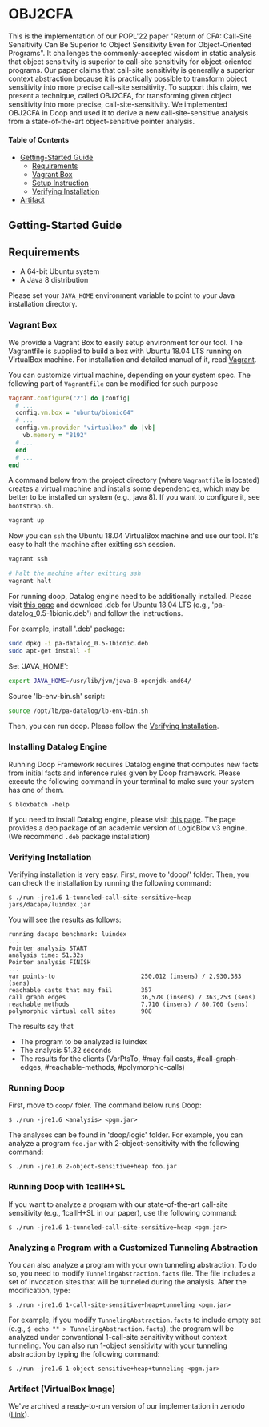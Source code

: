 # OBJ2CFA
This is the implementation of our POPL'22 paper "Return of CFA: Call-Site Sensitivity Can Be Superior to Object Sensitivity Even for Object-Oriented Programs". It challenges the commonly-accepted wisdom in static analysis that object sensitivity is superior to call-site sensitivity for object-oriented programs. Our paper claims that call-site sensitivity is generally a superior context abstraction because it is practically possible to transform object sensitivity into more precise call-site sensitivity. To support this claim, we present a technique, called OBJ2CFA, for transforming given object sensitivity into more precise, call-site-sensitivity. We implemented OBJ2CFA in Doop and used it to derive a new call-site-sensitive analysis from a state-of-the-art object-sensitive pointer analysis.

#### Table of Contents

* [Getting-Started Guide](#Getting-Started-Guide)
  * [Requirements](#Requirements)
  * [Vagrant Box](#Vagrant-Box)
  * [Setup Instruction](#Setup-Instruction)
  * [Verifying Installation](#Verifying-Installation)
* [Artifact](#Artfact)

## Getting-Started Guide

## Requirements

- A 64-bit Ubuntu system
- A Java 8 distribution

Please set your `JAVA_HOME` environment variable to point to your Java installation directory.

### Vagrant Box
We provide a Vagrant Box to easily setup environment for our tool. The Vagrantfile is supplied to build a box with Ubuntu 18.04 LTS running on VirtualBox machine. For installation and detailed manual of it, read [Vagrant](https://vagrantup.com).


You can customize virtual machine, depending on your system spec. The following part of `Vagrantfile` can be modified for such purpose

```ruby
Vagrant.configure("2") do |config|
  # ...
  config.vm.box = "ubuntu/bionic64"
  # ...
  config.vm.provider "virtualbox" do |vb|
    vb.memory = "8192"
  # ...
  end  
  # ...
end
```

A command below from the project directory (where `Vagrantfile` is located) creates a virtual machine and installs some dependencies, which may be better to be installed on system (e.g., java 8). If you want to configure it, see `bootstrap.sh`. 

```sh
vagrant up
```

Now you can `ssh` the Ubuntu 18.04 VirtualBox machine and use our tool. It's easy to halt the machine after exitting ssh session.

```sh
vagrant ssh

# halt the machine after exitting ssh
vagrant halt
```

For running doop, Datalog engine need to be additionally installed. Please visit [this page](http://snf-705535.vm.okeanos.grnet.gr/agreement.html) and download .deb for Ubuntu 18.04 LTS (e.g., 'pa-datalog_0.5-1bionic.deb') and follow the instructions.

For example, install '.deb' package:

```sh
sudo dpkg -i pa-datalog_0.5-1bionic.deb
sudo apt-get install -f
```

Set 'JAVA_HOME':
```sh
export JAVA_HOME=/usr/lib/jvm/java-8-openjdk-amd64/
```
Source 'lb-env-bin.sh' script:
```sh
source /opt/lb/pa-datalog/lb-env-bin.sh
```

Then, you can run doop. Please follow the [Verifying Installation](#Verifying-Installation).


### Installing Datalog Engine

Running Doop Framework requires Datalog engine that computes new facts from initial facts and inference rules given by Doop framework. Please execute the following command in your terminal to make sure your system has one of them.

```
$ bloxbatch -help
```

If you need to install Datalog engine, please visit [this page](http://snf-705535.vm.okeanos.grnet.gr/agreement.html). The page provides a deb package of an academic version of LogicBlox v3 engine. (We recommend `.deb` package installation)

### Verifying Installation

Verifying installation is very easy. First, move to 'doop/' folder. Then, you can check the installation by running the following command:

```
$ ./run -jre1.6 1-tunneled-call-site-sensitive+heap jars/dacapo/luindex.jar
```

You will see the results as follows:

```
running dacapo benchmark: luindex
...
Pointer analysis START
analysis time: 51.32s
Pointer analysis FINISH
...
var points-to                        250,012 (insens) / 2,930,383 (sens)
reachable casts that may fail        357
call graph edges                     36,578 (insens) / 363,253 (sens)
reachable methods                    7,710 (insens) / 80,760 (sens)
polymorphic virtual call sites       908

```

The results say that

- The program to be analyzed is luindex
- The analysis 51.32 seconds
- The results for the clients (VarPtsTo, #may-fail casts, #call-graph-edges, #reachable-methods, #polymorphic-calls)

### Running Doop
First, move to `doop/` foler. The command below runs Doop:

```
$ ./run -jre1.6 <analysis> <pgm.jar>
```

The analyses can be found in 'doop/logic' folder. For example, you can analyze a program `foo.jar` with 2-object-sensitivity with the following command:

```
$ ./run -jre1.6 2-object-sensitive+heap foo.jar
```

 
### Running Doop with 1callH+SL
If you want to analyze a program with our state-of-the-art call-site sensitivity (e.g., 1callH+SL in our paper), use the following command:
 
```
$ ./run -jre1.6 1-tunneled-call-site-sensitive+heap <pgm.jar>
```

### Analyzing a Program with a Customized Tunneling Abstraction
You can also analyze a program with your own tunneling abstraction. To do so, you need to modify `TunnelingAbstraction.facts` file. The file includes a set of invocation sites that will be tunneled during the analysis. After the modification, type:

```
$ ./run -jre1.6 1-call-site-sensitive+heap+tunneling <pgm.jar>
```

For example, if you modify `TunnelingAbstraction.facts` to include empty set (e.g., `$ echo "" > TunnelingAbstraction.facts`), the program will be analyzed under conventional 1-call-site sensitivity without context tunneling. You can also run 1-object sensitivity with your tunneling abstraction by typing the following command:

```
$ ./run -jre1.6 1-object-sensitive+heap+tunneling <pgm.jar>
```


### Artifact (VirtualBox Image)
We've archived a ready-to-run version of our implementation in zenodo ([Link](https://zenodo.org/record/5652640#.YYjZq3UzYwY)).

